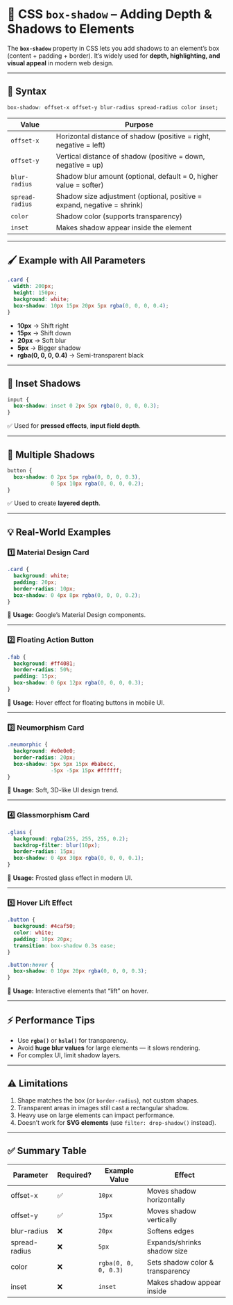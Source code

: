 
# 🎨 CSS `box-shadow` – Adding Depth & Shadows to Elements

The **`box-shadow`** property in CSS lets you add shadows to an element’s box (content + padding + border).
It’s widely used for **depth, highlighting, and visual appeal** in modern web design.

---

## 📜 Syntax

```css
box-shadow: offset-x offset-y blur-radius spread-radius color inset;
```

| Value           | Purpose                                                                 |
| --------------- | ----------------------------------------------------------------------- |
| `offset-x`      | Horizontal distance of shadow (positive = right, negative = left)       |
| `offset-y`      | Vertical distance of shadow (positive = down, negative = up)            |
| `blur-radius`   | Shadow blur amount (optional, default = 0, higher value = softer)       |
| `spread-radius` | Shadow size adjustment (optional, positive = expand, negative = shrink) |
| `color`         | Shadow color (supports transparency)                                    |
| `inset`         | Makes shadow appear inside the element                                  |

---

## 🖌 Example with All Parameters

```css
.card {
  width: 200px;
  height: 150px;
  background: white;
  box-shadow: 10px 15px 20px 5px rgba(0, 0, 0, 0.4);
}
```

* **10px** → Shift right
* **15px** → Shift down
* **20px** → Soft blur
* **5px** → Bigger shadow
* **rgba(0, 0, 0, 0.4)** → Semi-transparent black

---

## 🎯 Inset Shadows

```css
input {
  box-shadow: inset 0 2px 5px rgba(0, 0, 0, 0.3);
}
```

✅ Used for **pressed effects**, **input field depth**.

---

## 🎨 Multiple Shadows

```css
button {
  box-shadow: 0 2px 5px rgba(0, 0, 0, 0.3),
              0 5px 10px rgba(0, 0, 0, 0.2);
}
```

✅ Used to create **layered depth**.

---

## 💡 Real-World Examples

### 1️⃣ **Material Design Card**

```css
.card {
  background: white;
  padding: 20px;
  border-radius: 10px;
  box-shadow: 0 4px 8px rgba(0, 0, 0, 0.2);
}
```

📌 **Usage:** Google’s Material Design components.

---

### 2️⃣ **Floating Action Button**

```css
.fab {
  background: #ff4081;
  border-radius: 50%;
  padding: 15px;
  box-shadow: 0 6px 12px rgba(0, 0, 0, 0.3);
}
```

📌 **Usage:** Hover effect for floating buttons in mobile UI.

---

### 3️⃣ **Neumorphism Card**

```css
.neumorphic {
  background: #e0e0e0;
  border-radius: 20px;
  box-shadow: 5px 5px 15px #babecc,
              -5px -5px 15px #ffffff;
}
```

📌 **Usage:** Soft, 3D-like UI design trend.

---

### 4️⃣ **Glassmorphism Card**

```css
.glass {
  background: rgba(255, 255, 255, 0.2);
  backdrop-filter: blur(10px);
  border-radius: 15px;
  box-shadow: 0 4px 30px rgba(0, 0, 0, 0.1);
}
```

📌 **Usage:** Frosted glass effect in modern UI.

---

### 5️⃣ **Hover Lift Effect**

```css
.button {
  background: #4caf50;
  color: white;
  padding: 10px 20px;
  transition: box-shadow 0.3s ease;
}

.button:hover {
  box-shadow: 0 10px 20px rgba(0, 0, 0, 0.3);
}
```

📌 **Usage:** Interactive elements that “lift” on hover.

---

## ⚡ Performance Tips

* Use **`rgba()`** or **`hsla()`** for transparency.
* Avoid **huge blur values** for large elements — it slows rendering.
* For complex UI, limit shadow layers.

---

## ⚠ Limitations

1. Shape matches the box (or `border-radius`), not custom shapes.
2. Transparent areas in images still cast a rectangular shadow.
3. Heavy use on large elements can impact performance.
4. Doesn’t work for **SVG elements** (use `filter: drop-shadow()` instead).

---

## ✅ Summary Table

| Parameter     | Required? | Example Value        | Effect                           |
| ------------- | --------- | -------------------- | -------------------------------- |
| offset-x      | ✅         | `10px`               | Moves shadow horizontally        |
| offset-y      | ✅         | `15px`               | Moves shadow vertically          |
| blur-radius   | ❌         | `20px`               | Softens edges                    |
| spread-radius | ❌         | `5px`                | Expands/shrinks shadow size      |
| color         | ❌         | `rgba(0, 0, 0, 0.3)` | Sets shadow color & transparency |
| inset         | ❌         | `inset`              | Makes shadow appear inside       |

